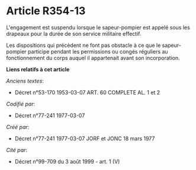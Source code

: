 # Article R354-13

L'engagement est suspendu lorsque le sapeur-pompier est appelé sous les drapeaux pour la durée de son service militaire
effectif.

Les dispositions qui précèdent ne font pas obstacle à ce que le sapeur-pompier participe pendant les permissions ou congés
réguliers au fonctionnement du corps auquel il appartenait avant son incorporation.

**Liens relatifs à cet article**

_Anciens textes_:

  - Décret n°53-170 1953-03-07 ART. 60 COMPLETE AL. 1 et 2

_Codifié par_:

  - Décret n°77-241 1977-03-07

_Créé par_:

  - Décret n°77-241 1977-03-07 JORF et JONC 18 mars 1977

_Cité par_:

  - Décret n°99-709 du 3 août 1999 - art. 1 (V)
